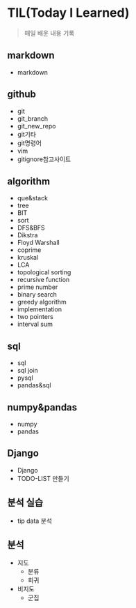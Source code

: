 # TIL(Today I Learned)

> 매일 배운 내용 기록



## markdown

* markdown



## github

* git
* git_branch
* git_new_repo
* git기타
* git명령어
* vim
* gitignore참고사이트



## algorithm

* que&stack
* tree
* BIT
* sort
* DFS&BFS
* Dikstra
* Floyd Warshall
* coprime
* kruskal
* LCA
* topological sorting
* recursive function
* prime number
* binary search
* greedy algorithm
* implementation
* two pointers
* interval sum



## sql

* sql
* sql join
* pysql
* pandas&sql



## numpy&pandas

* numpy
* pandas



## Django

* Django
* TODO-LIST 만들기



## 분석 실습

* tip data 분석



## 분석

* 지도
  * 분류
  * 회귀
* 비지도
  * 군집
